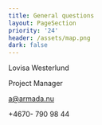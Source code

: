 ```yaml
---
title: General questions
layout: PageSection
priority: '24'
header: /assets/map.png
dark: false
---
```

Lovisa Westerlund

Project Manager

a@armada.nu

+4670- 790 98 44
